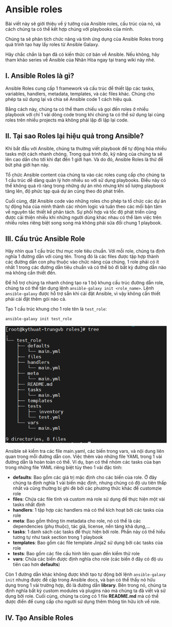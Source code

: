 # Ansible roles

Bài viết này sẽ giới thiệu về ý tưởng của Ansible roles, cấu trúc của nó, và cách chúng ta có thể kết hợp chúng với playbooks của mình.

Chúng ta sẽ phân tích chức năng và tính ứng dụng của Ansible Roles trong quá trình tạo hay lấy roles từ Ansible Galaxy.

Hãy chắc chắn là bạn đã có kiến thức cơ bản về Ansible. Nếu không, hãy tham khảo series về Ansible của Nhân Hòa ngay tại trang wiki này nhé.

## I. Ansible Roles là gì?

Ansible Roles cung cấp 1 framework và cấu trúc để thiết lập các tasks, variables, handlers, metadata, templates, và các files khác. Chúng cho phép ta sử dụng lại và chia sẻ Ansible code 1 cách hiệu quả.

Bằng cách này, chúng ta có thể tham chiếu và gọi đến roles ở nhiều playbook với chỉ 1 vài dòng code trong khi chúng ta có thể sử dụng lại cùng roles trên nhiều projects mà không phải lặp đi lặp lại code.

## II. Tại sao Roles lại hiệu quả trong Ansible?

Khi bắt đầu với Ansible, chúng ta thường viết playbook để tự động hóa nhiều tasks một cách nhanh chóng. Trong quá trình đó, kỹ năng của chúng ta sẽ lên cao dần cho tới khi đạt đến 1 giới hạn. Và do đó, Ansible Roles là thứ để bứt phá giới hạn này.

Tổ chức Ansible content của chúng ta vào các roles cung cấp cho chúng ta 1 cấu trúc dễ dàng quản lý hơn nhiều so với sử dụng playbooks. Điều này có thể không quá rõ ràng trong những dự án nhỏ nhưng khi số lượng playbook tăng lên, độ phức tạp quả dự án cũng theo đó phát triển.

Cuối cùng, đặt Ansible code vào những roles cho phép ta tổ chức các dự án tự động hóa của mình thành các nhóm logic và tuân theo các mối bận tâm về nguyên tắc thiết kế phân tách. Sự phối hợp và tốc độ phát triển cũng được cải thiện nhiều khi những người dùng khác nhau có thể làm việc trên nhiều roles riêng biệt song song mà không phải sửa đổi chung 1 playbook.

## III. Cấu trúc Ansible Role

Hãy nhìn qua 1 cấu trúc thư mục role tiêu chuẩn. Với mỗi role, chúng ta định nghĩa 1 đường dẫn với cùng tên. Trong đó là các files được tập hợp thành các đường dẫn con phụ thuộc vào chức năng của chúng. 1 role phải có ít nhất 1 trong các đường dẫn tiêu chuẩn và có thể bỏ đi bất kỳ đường dẫn nào mà không cần thiết đến.

Để hỗ trợ chúng ta nhanh chóng tạo ra 1 bộ khung cấu trúc đường dẫn role, chúng ta có thể tận dụng lệnh ```ansible-galaxy init <role_name>```. Lệnh ```ansible-galaxy``` được hỗ trợ sẵn khi cài đặt Ansible, vì vậy không cần thiết phải cài đặt thêm gói nào cả.

Tạo 1 cấu trúc khung cho 1 role tên là ```test_role```:

```sh
ansible-galaxy init test_role
```

![](./images/ansible_playbook_1.png)

Ansible sẽ kiểm tra các file main.yaml, các biến trong vars, và nội dung liên quan trong mỗi đường dẫn con. Việc thêm vào những file YAML trong 1 vài đường dẫn là hoàn toàn có thể. Ví dụ, bạn có thể nhóm các tasks của bạn trong những file YAML riêng biệt tùy theo 1 vài đặc tính:

- **defaults**: Bao gồm các giá trị mặc định cho các biến của role. Ở đây chúng ta định nghĩa 1 vài biến mặc định, nhưng chúng có độ ưu tiên thấp nhất và cũng thường bị ghi đè bởi các phương thức khác để customzie role
- **files**: Chứa các file tĩnh và custom mà role sử dụng để thực hiện một vài tasks nhất định
- **handlers**: 1 tập hợp các handlers mà có thể kích hoạt bởi các tasks của role
- **meta**: Bao gồm thông tin metadata cho role, nó có thể là các dependencies (phụ thuộc), tác giả, license, nền tảng khả dụng,...
- **tasks**: 1 danh sách các tasks để thực hiện bởi role. Phần này có thể hiểu tương tự như task section trong 1 playbook
- **templates**: Bao gồm các file template Jinja2 sử dụng bởi các tasks của role
- **tests**: Bao gồm các file cấu hình liên quan đến kiểm thử role
- **vars**: Chứa các biến được định nghĩa cho role (các biến ở đây có độ ưu tiên cao hơn **defaults**)

Còn 1 đường dẫn khác không được khởi tạo tự động bởi lệnh ```ansible-galaxy init``` nhưng được đề cập trong Ansible docs, và bạn có thể thấy nó hữu dụng trong 1 vài trường hợp, đó là đường dẫn **library**. Bên trong nó, chúng ta định nghĩa bất kỳ custom modules và plugins nào mà chúng ta đã viết và sử dụng bởi role. Cuối cùng, chúng ta cũng có 1 file **README.md** mà có thể được điền để cung cấp cho người sử dụng thêm thông tin hữu ích về role.

## IV. Tạo Ansible Roles